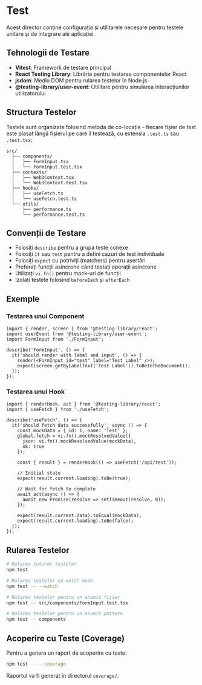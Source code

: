 # Test

Acest director conține configurația și utilitarele necesare pentru testele unitare și de integrare ale aplicației.

## Tehnologii de Testare

- **Vitest**: Framework de testare principal
- **React Testing Library**: Librărie pentru testarea componentelor React
- **jsdom**: Mediu DOM pentru rularea testelor în Node.js
- **@testing-library/user-event**: Utilitare pentru simularea interacțiunilor utilizatorului

## Structura Testelor

Testele sunt organizate folosind metoda de co-locație - fiecare fișier de test este plasat lângă fișierul pe care îl testează, cu extensia `.test.ts` sau `.test.tsx`:

```
src/
  ├── components/
  │   ├── FormInput.tsx
  │   └── FormInput.test.tsx
  ├── contexts/
  │   ├── Web3Context.tsx
  │   └── Web3Context.test.tsx
  ├── hooks/
  │   ├── useFetch.ts
  │   └── useFetch.test.ts
  └── utils/
      ├── performance.ts
      └── performance.test.ts
```

## Convenții de Testare

- Folosiți `describe` pentru a grupa teste conexe
- Folosiți `it` sau `test` pentru a defini cazuri de test individuale
- Folosiți `expect` cu potriviți (matchers) pentru asertări
- Preferați funcții asincrone când testați operații asincrone
- Utilizați `vi.fn()` pentru mock-uri de funcții
- Izolați testele folosind `beforeEach` și `afterEach`

## Exemple

### Testarea unui Component

```tsx
import { render, screen } from '@testing-library/react';
import userEvent from '@testing-library/user-event';
import FormInput from './FormInput';

describe('FormInput', () => {
  it('should render with label and input', () => {
    render(<FormInput id="test" label="Test Label" />);
    expect(screen.getByLabelText('Test Label')).toBeInTheDocument();
  });
});
```

### Testarea unui Hook

```tsx
import { renderHook, act } from '@testing-library/react';
import { useFetch } from './useFetch';

describe('useFetch', () => {
  it('should fetch data successfully', async () => {
    const mockData = { id: 1, name: 'Test' };
    global.fetch = vi.fn().mockResolvedValue({
      json: vi.fn().mockResolvedValue(mockData),
      ok: true
    });

    const { result } = renderHook(() => useFetch('/api/test'));

    // Initial state
    expect(result.current.loading).toBe(true);

    // Wait for fetch to complete
    await act(async () => {
      await new Promise(resolve => setTimeout(resolve, 0));
    });

    expect(result.current.data).toEqual(mockData);
    expect(result.current.loading).toBe(false);
  });
});
```

## Rularea Testelor

```bash
# Rularea tuturor testelor
npm test

# Rularea testelor cu watch mode
npm test -- --watch

# Rularea testelor pentru un anumit fișier
npm test -- src/components/FormInput.test.tsx

# Rularea testelor pentru un anumit pattern
npm test -- components
```

## Acoperire cu Teste (Coverage)

Pentru a genera un raport de acoperire cu teste:

```bash
npm test -- --coverage
```

Raportul va fi generat în directorul `coverage/`. 